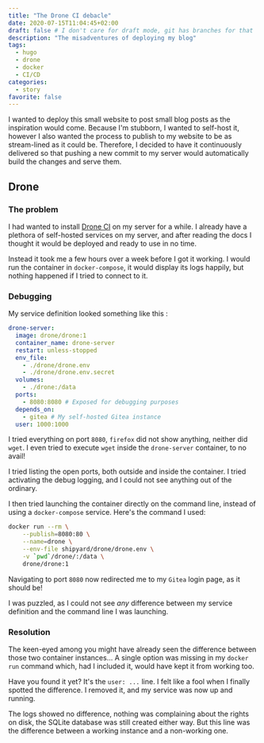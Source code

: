 ```yaml
---
title: "The Drone CI debacle"
date: 2020-07-15T11:04:45+02:00
draft: false # I don't care for draft mode, git has branches for that
description: "The misadventures of deploying my blog"
tags:
  - hugo
  - drone
  - docker
  - CI/CD
categories:
  - story
favorite: false
---
```


I wanted to deploy this small website to post small blog posts as the
inspiration would come. Because I'm stubborn, I wanted to self-host it, however
I also wanted the process to publish to my website to be as stream-lined as it
could be. Therefore, I decided to have it continuously delivered so that
pushing a new commit to my server would automatically build the changes and
serve them.

<!--more-->

## Drone

### The problem

I had wanted to install [Drone CI](https://drone.io/) on my server for a while.
I already have a plethora of self-hosted services on my server, and after
reading the docs I thought it would be deployed and ready to use in no time.

Instead it took me a few hours over a week before I got it working. I would run
the container in `docker-compose`, it would display its logs happily, but
nothing happened if I tried to connect to it.

### Debugging

My service definition looked something like this :

```yaml
drone-server:
  image: drone/drone:1
  container_name: drone-server
  restart: unless-stopped
  env_file:
    - ./drone/drone.env
    - ./drone/drone.env.secret
  volumes:
    - ./drone:/data
  ports:
    - 8080:8080 # Exposed for debugging purposes
  depends_on:
    - gitea # My self-hosted Gitea instance
  user: 1000:1000
```

I tried everything on port `8080`, `firefox` did not show anything, neither 
did `wget`. I even tried to execute `wget` inside the `drone-server` container,
to no avail!

I tried listing the open ports, both outside and inside the container. I tried
activating the debug logging, and I could not see anything out of the ordinary.

I then tried launching the container directly on the command line, instead of
using a `docker-compose` service. Here's the command I used:

```sh
docker run --rm \
    --publish=8080:80 \
    --name=drone \
    --env-file shipyard/drone/drone.env \
    -v `pwd`/drone/:/data \
    drone/drone:1
```

Navigating to port `8080` now redirected me to my `Gitea` login page, as it
should be!

I was puzzled, as I could not see *any* difference between my service definition
and the command line I was launching.

### Resolution

The keen-eyed among you might have already seen the difference between those
two container instances... A single option was missing in my `docker run`
command which, had I included it, would have kept it from working too.

Have you found it yet? It's the `user: ...` line. I felt like a fool when
I finally spotted the difference. I removed it, and my service was now up and
running.

The logs showed no difference, nothing was complaining about the rights on
disk, the SQLite database was still created either way. But this line was the
difference between a working instance and a non-working one.

